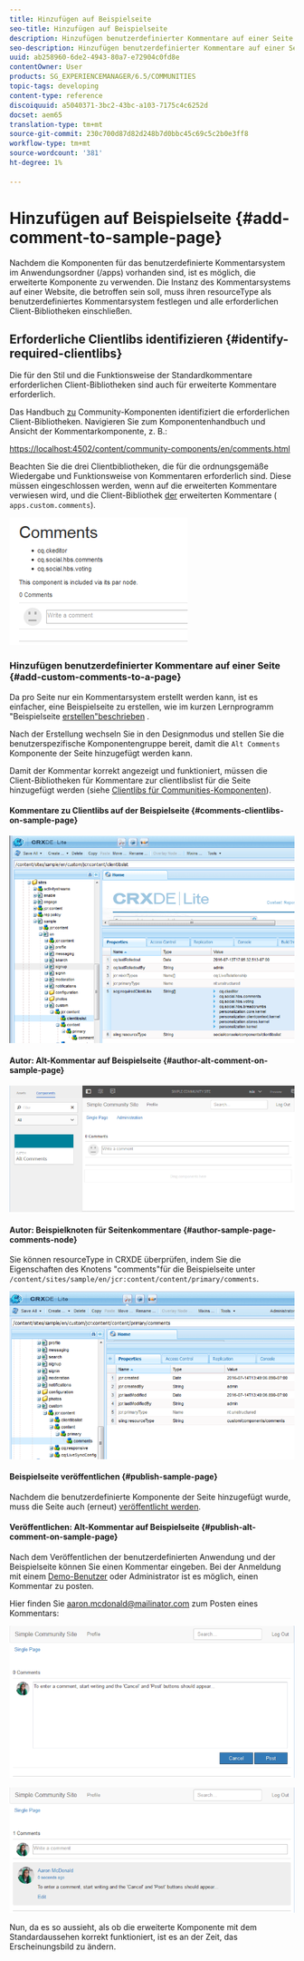 ```yaml
---
title: Hinzufügen auf Beispielseite
seo-title: Hinzufügen auf Beispielseite
description: Hinzufügen benutzerdefinierter Kommentare auf einer Seite
seo-description: Hinzufügen benutzerdefinierter Kommentare auf einer Seite
uuid: ab258960-6de2-4943-80a7-e72904c0fd8e
contentOwner: User
products: SG_EXPERIENCEMANAGER/6.5/COMMUNITIES
topic-tags: developing
content-type: reference
discoiquuid: a5040371-3bc2-43bc-a103-7175c4c6252d
docset: aem65
translation-type: tm+mt
source-git-commit: 230c700d87d82d248b7d0bbc45c69c5c2b0e3ff8
workflow-type: tm+mt
source-wordcount: '381'
ht-degree: 1%

---
```



# Hinzufügen auf Beispielseite  {#add-comment-to-sample-page}

Nachdem die Komponenten für das benutzerdefinierte Kommentarsystem im Anwendungsordner (/apps) vorhanden sind, ist es möglich, die erweiterte Komponente zu verwenden. Die Instanz des Kommentarsystems auf einer Website, die betroffen sein soll, muss ihren resourceType als benutzerdefiniertes Kommentarsystem festlegen und alle erforderlichen Client-Bibliotheken einschließen.

## Erforderliche Clientlibs identifizieren {#identify-required-clientlibs}

Die für den Stil und die Funktionsweise der Standardkommentare erforderlichen Client-Bibliotheken sind auch für erweiterte Kommentare erforderlich.

Das Handbuch [zu](/help/communities/components-guide.md) Community-Komponenten identifiziert die erforderlichen Client-Bibliotheken. Navigieren Sie zum Komponentenhandbuch und Ansicht der Kommentarkomponente, z. B.:

[https://localhost:4502/content/community-components/en/comments.html](https://localhost:4502/content/community-components/en/comments.html)

Beachten Sie die drei Clientbibliotheken, die für die ordnungsgemäße Wiedergabe und Funktionsweise von Kommentaren erforderlich sind. Diese müssen eingeschlossen werden, wenn auf die erweiterten Kommentare verwiesen wird, und die Client-Bibliothek [der](/help/communities/extend-create-components.md#create-a-client-library-folder) erweiterten Kommentare ( `apps.custom.comments`).

![chlimage_1-47](assets/chlimage_1-47.png)

### Hinzufügen benutzerdefinierter Kommentare auf einer Seite {#add-custom-comments-to-a-page}

Da pro Seite nur ein Kommentarsystem erstellt werden kann, ist es einfacher, eine Beispielseite zu erstellen, wie im kurzen Lernprogramm &quot;Beispielseite [erstellen&quot;beschrieben](/help/communities/create-sample-page.md) .

Nach der Erstellung wechseln Sie in den Designmodus und stellen Sie die benutzerspezifische Komponentengruppe bereit, damit die `Alt Comments` Komponente der Seite hinzugefügt werden kann.

Damit der Kommentar korrekt angezeigt und funktioniert, müssen die Client-Bibliotheken für Kommentare zur clientlibslist für die Seite hinzugefügt werden (siehe [Clientlibs für Communities-Komponenten](/help/communities/clientlibs.md)).

#### Kommentare zu Clientlibs auf der Beispielseite {#comments-clientlibs-on-sample-page}

![chlimage_1-48](assets/chlimage_1-48.png)

#### Autor: Alt-Kommentar auf Beispielseite {#author-alt-comment-on-sample-page}

![chlimage_1-49](assets/chlimage_1-49.png)

#### Autor: Beispielknoten für Seitenkommentare {#author-sample-page-comments-node}

Sie können resourceType in CRXDE überprüfen, indem Sie die Eigenschaften des Knotens &quot;comments&quot;für die Beispielseite unter `/content/sites/sample/en/jcr:content/content/primary/comments`.

![chlimage_1-50](assets/chlimage_1-50.png)

#### Beispielseite veröffentlichen {#publish-sample-page}

Nachdem die benutzerdefinierte Komponente der Seite hinzugefügt wurde, muss die Seite auch (erneut) [veröffentlicht werden](/help/communities/sites-console.md#publishing-the-site).

#### Veröffentlichen: Alt-Kommentar auf Beispielseite {#publish-alt-comment-on-sample-page}

Nach dem Veröffentlichen der benutzerdefinierten Anwendung und der Beispielseite können Sie einen Kommentar eingeben. Bei der Anmeldung mit einem [Demo-Benutzer](/help/communities/tutorials.md#demo-users) oder Administrator ist es möglich, einen Kommentar zu posten.

Hier finden Sie aaron.mcdonald@mailinator.com zum Posten eines Kommentars:

![chlimage_1-51](assets/chlimage_1-51.png)

![chlimage_1-52](assets/chlimage_1-52.png)

Nun, da es so aussieht, als ob die erweiterte Komponente mit dem Standardaussehen korrekt funktioniert, ist es an der Zeit, das Erscheinungsbild zu ändern.